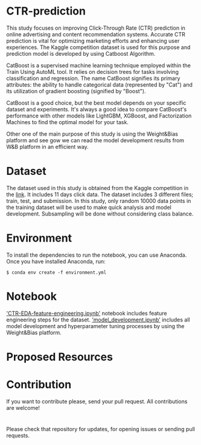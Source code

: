 # CTR-prediction
This study focuses on improving Click-Through Rate (CTR) prediction in online advertising and content recommendation systems. Accurate CTR prediction is vital for optimizing marketing efforts and enhancing user experiences. The Kaggle competition dataset is used for this purpose and prediction model is developed by using Catboost Algorithm. 

CatBoost is a supervised machine learning technique employed within the Train Using AutoML tool. It relies on decision trees for tasks involving classification and regression. The name CatBoost signifies its primary attributes: the ability to handle categorical data (represented by "Cat") and its utilization of gradient boosting (signified by "Boost").

CatBoost is a good choice, but the best model depends on your specific dataset and experiments. It's always a good idea to compare CatBoost's performance with other models like LightGBM, XGBoost, and Factorization Machines to find the optimal model for your task. 

Other one of the main purpose of this study is using the Weight&Bias platform and see gow we can read the model development results from W&B platform in an efficient way.

# Dataset
The dataset used in this study is obtained from the Kaggle competition in the [link][id/name]. It includes 11 days click data.
The dataset includes 3 different files; train, test, and submission. In this study, only random 10000 data points in the training dataset will be used to make quick analysis and model development. Subsampling will be done without considering class balance.

[id/name]: https://www.kaggle.com/competitions/avazu-ctr-prediction/overview


# Environment
To install the dependencies to run the notebook, you can use Anaconda. Once you have installed Anaconda, run:

`$ conda env create -f environment.yml`

# Notebook 
['CTR-EDA-feature-engineering.ipynb'][notebook1] notebook includes feature engineering steps for the dataset. ['model_development.ipynb'][id/name] includes all model development and hyperparameter tuning processes by using the Weight&Bias platform.

[notebook1]: https://github.com/ftmoztl/CTR-prediction/blob/main/CTR-EDA-feature-engineering.ipynb
[id/name]: https://github.com/ftmoztl/CTR-prediction/blob/main/model-development.ipynb

# Proposed Resources
 

# Contribution
If you want to contribute please, send your pull request. All contributions are welcome!

#
Please check that repository for updates, for opening issues or sending pull requests.